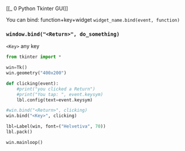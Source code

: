 [[_ 0 Python Tkinter GUI]]

You can bind: function+key+widget `widget_name.bind(event, function)`

### `window.bind("<Return>", do_something)`
`<Key>` any key

```python
from tkinter import *

win=Tk()
win.geometry("400x200")

def clicking(event):
    #print("you clicked a Return")
    #print("You tap: ", event.keysym)
    lbl.config(text=event.keysym)

#win.bind("<Return>", clicking)
win.bind("<Key>", clicking)

lbl=Label(win, font=("Helvetiva", 70))
lbl.pack()

win.mainloop()
```
















